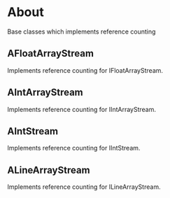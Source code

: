 # About

Base classes which implements reference counting

## AFloatArrayStream

Implements reference counting for IFloatArrayStream.

## AIntArrayStream

Implements reference counting for IIntArrayStream.

## AIntStream

Implements reference counting for IIntStream.

## ALineArrayStream

Implements reference counting for ILineArrayStream.